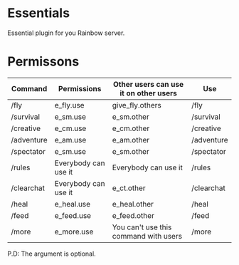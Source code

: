 # Essentials
Essential plugin for you Rainbow server.

# Permissons

Command    | Permissions          | Other users can use it on other users | Use
--------   |-----------------     |---------------------------------------|--------------
/fly       | e_fly.use            | give_fly.others                       | /fly <player>
/survival  | e_sm.use             | e_sm.other                            | /survival <player>
/creative  | e_cm.use             | e_cm.other                            | /creative <player>
/adventure | e_am.use             | e_am.other                            | /adventure <player>
/spectator | e_sm.use             | e_sm.other                            | /spectator <player>
/rules     | Everybody can use it | Everybody can use it                  | /rules
/clearchat | Everybody can use it | e_ct.other                            | /clearchat <player>
/heal      | e_heal.use           | e_heal.other                          | /heal <player>
/feed      | e_feed.use           | e_feed.other                          | /feed <player>
/more      | e_more.use           | You can't use this command with users | /more

P.D: The argument <player> is optional.   